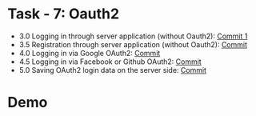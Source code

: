 
# Task - 7: Oauth2

- 3.0 Logging in through server application (without Oauth2): [Commit 1]()
- 3.5 Registration through server application (without Oauth2): [Commit]()
- 4.0 Logging in via Google OAuth2: [Commit]()
- 4.5 Logging in via Facebook or Github OAuth2: [Commit]()
- 5.0 Saving OAuth2 login data on the server side: [Commit]()


# Demo
